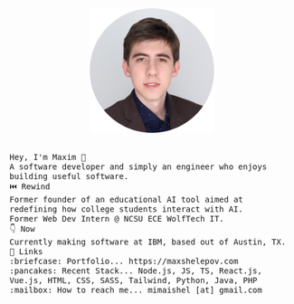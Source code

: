 <div align="center">
  <img src="https://raw.githubusercontent.com/feifyKike/feifyKike/main/recentportrait.png" width="220"/><br/><br/>
</div>
<p align="left">
  <samp>
    Hey, I'm Maxim 👋 <br/>
    A software developer and simply an engineer who enjoys building useful software.<br/>
    ⏮️ Rewind<br/>
    Former founder of an educational AI tool aimed at redefining how college students interact with AI.<br/>
    Former Web Dev Intern @ NCSU ECE WolfTech IT.<br/>
    👇 Now<br/>
    Currently making software at IBM, based out of Austin, TX.<br/>
    🔗 Links<br/>
    :briefcase: Portfolio... https://maxshelepov.com <br/>
    :pancakes: Recent Stack... Node.js, JS, TS, React.js, Vue.js, HTML, CSS, SASS, Tailwind, Python, Java, PHP <br/>
    :mailbox: How to reach me... mimaishel [at] gmail.com <br/>
  </samp>
</p>
<!--
**feifyKike/feifyKike** is a ✨ _special_ ✨ repository because its `README.md` (this file) appears on your GitHub profile.

Here are some ideas to get you started:

- 🔭 I’m currently working on ...
- 🌱 I’m currently learning ...
- 👯 I’m looking to collaborate on ...
- 🤔 I’m looking for help with ...
- 💬 Ask me about ...
- 📫 How to reach me: ...
- 😄 Pronouns: ...
- ⚡ Fun fact: ...
-->
